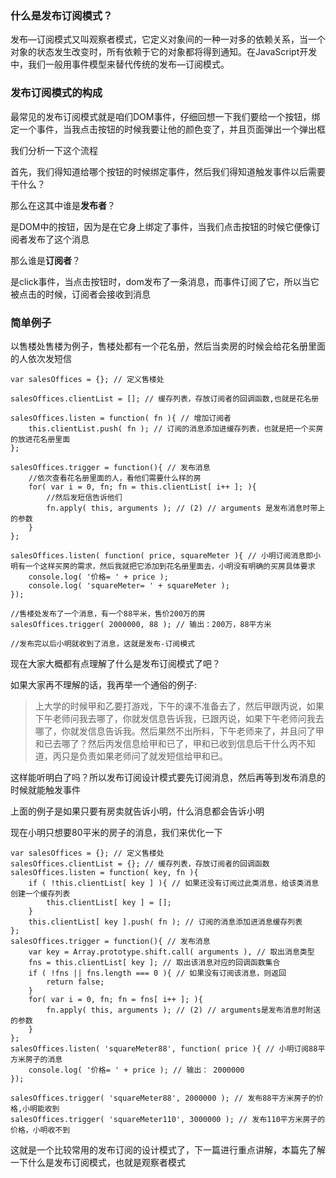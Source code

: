 ### 什么是发布订阅模式？

发布—订阅模式又叫观察者模式，它定义对象间的一种一对多的依赖关系，当一个对象的状态发生改变时，所有依赖于它的对象都将得到通知。在JavaScript开发中，我们一般用事件模型来替代传统的发布—订阅模式。

### 发布订阅模式的构成

最常见的发布订阅模式就是咱们DOM事件，仔细回想一下我们要给一个按钮，绑定一个事件，当我点击按钮的时候我要让他的颜色变了，并且页面弹出一个弹出框

我们分析一下这个流程

首先，我们得知道给哪个按钮的时候绑定事件，然后我们得知道触发事件以后需要干什么？

那么在这其中谁是**发布者**？

是DOM中的按钮，因为是在它身上绑定了事件，当我们点击按钮的时候它便像订阅者发布了这个消息

那么谁是**订阅者**？

是click事件，当点击按钮时，dom发布了一条消息，而事件订阅了它，所以当它被点击的时候，订阅者会接收到消息

### 简单例子

以售楼处售楼为例子，售楼处都有一个花名册，然后当卖房的时候会给花名册里面的人依次发短信

```
var salesOffices = {}; // 定义售楼处

salesOffices.clientList = []; // 缓存列表，存放订阅者的回调函数,也就是花名册

salesOffices.listen = function( fn ){ // 增加订阅者
    this.clientList.push( fn ); // 订阅的消息添加进缓存列表，也就是把一个买房的放进花名册里面
};

salesOffices.trigger = function(){ // 发布消息
    //依次查看花名册里面的人，看他们需要什么样的房
    for( var i = 0, fn; fn = this.clientList[ i++ ]; ){
        //然后发短信告诉他们
        fn.apply( this, arguments ); // (2) // arguments 是发布消息时带上的参数
    }
};

salesOffices.listen( function( price, squareMeter ){ // 小明订阅消息即小明有一个这样买房的需求，然后我就把它添加到花名册里面去，小明没有明确的买房具体要求
    console.log( '价格= ' + price );
    console.log( 'squareMeter= ' + squareMeter );
});

//售楼处发布了一个消息，有一个88平米，售价200万的房
salesOffices.trigger( 2000000, 88 ); // 输出：200万，88平方米

//发布完以后小明就收到了消息，这就是发布-订阅模式
```

现在大家大概都有点理解了什么是发布订阅模式了吧？

如果大家再不理解的话，我再举一个通俗的例子:

> 上大学的时候甲和乙要打游戏，下午的课不准备去了，然后甲跟丙说，如果下午老师问我去哪了，你就发信息告诉我，已跟丙说，如果下午老师问我去哪了，你就发信息告诉我。然后果然不出所料，下午老师来了，并且问了甲和已去哪了？然后丙发信息给甲和已了，甲和已收到信息后干什么丙不知道，丙只是负责如果老师问了就发短信给甲和已。

这样能听明白了吗？所以发布订阅设计模式要先订阅消息，然后再等到发布消息的时候就能触发事件

上面的例子是如果只要有房卖就告诉小明，什么消息都会告诉小明

现在小明只想要80平米的房子的消息，我们来优化一下

```
var salesOffices = {}; // 定义售楼处
salesOffices.clientList = {}; // 缓存列表，存放订阅者的回调函数
salesOffices.listen = function( key, fn ){
    if ( !this.clientList[ key ] ){ // 如果还没有订阅过此类消息，给该类消息创建一个缓存列表
        this.clientList[ key ] = [];
    }
    this.clientList[ key ].push( fn ); // 订阅的消息添加进消息缓存列表
};
salesOffices.trigger = function(){ // 发布消息
    var key = Array.prototype.shift.call( arguments ), // 取出消息类型
    fns = this.clientList[ key ]; // 取出该消息对应的回调函数集合
    if ( !fns || fns.length === 0 ){ // 如果没有订阅该消息，则返回
        return false;
    }
    for( var i = 0, fn; fn = fns[ i++ ]; ){
        fn.apply( this, arguments ); // (2) // arguments是发布消息时附送的参数
    }
};
salesOffices.listen( 'squareMeter88', function( price ){ // 小明订阅88平方米房子的消息
    console.log( '价格= ' + price ); // 输出： 2000000
});

salesOffices.trigger( 'squareMeter88', 2000000 ); // 发布88平方米房子的价格,小明能收到
salesOffices.trigger( 'squareMeter110', 3000000 ); // 发布110平方米房子的价格，小明收不到
```
这就是一个比较常用的发布订阅的设计模式了，下一篇进行重点讲解，本篇先了解一下什么是发布订阅模式，也就是观察者模式

